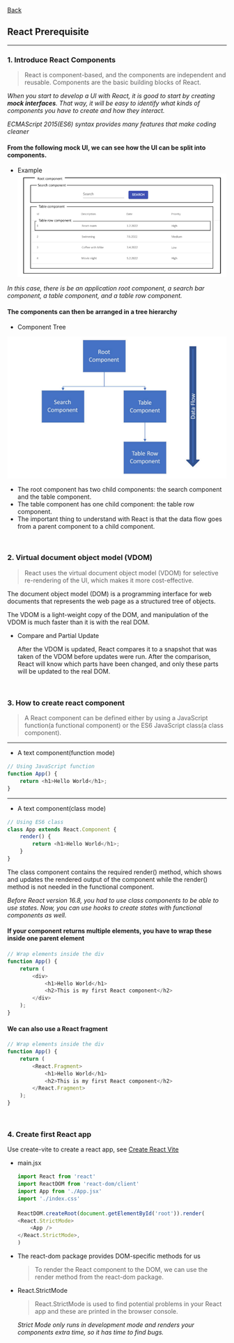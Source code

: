 [Back](README.md)

## React Prerequisite

<hr>


### 1. Introduce React Components

> React is component-based, and the components are independent and reusable. Components are the basic building blocks of React.

_When you start to develop a UI with React, it is good to start by creating **mock interfaces**. That way, it will be easy to identify what kinds of components you have to create and how they interact._


_ECMAScript 2015(ES6) syntax provides many features that make coding cleaner_

#### From the following mock UI, we can see how the UI can be split into components.

- Example
![](https://github.com/Elliot518/mcp-oss-tech/blob/main/frontend/react/react_mock_ui.png?raw=true)

_In this case, there is be an application root component, a search bar component, a table component, and a table row component._

#### The components can then be arranged in a tree hierarchy
- Component Tree

![component tree](https://github.com/Elliot518/mcp-oss-tech/blob/main/frontend/react/component_tree.png?raw=true)

- The root component has two child components: the search component and the table component. 
- The table component has one child component: the table row component. 
- The important thing to understand with React is that the data flow goes from a parent component to a child component.

&nbsp;

### 2. Virtual document object model (VDOM)

> React uses the virtual document object model (VDOM) for selective re-rendering of the UI, which makes it more cost-effective.

The document object model (DOM) is a programming interface for web documents that represents the web page as a structured tree of objects.

The VDOM is a light-weight copy of the DOM, and manipulation of the VDOM is much faster than it is with the real DOM. 

- Compare and Partial Update

    After the VDOM is updated, React compares it to a snapshot that was taken of the VDOM before updates were run. After the comparison, React will know which parts have been changed, and only these parts will be updated to the real DOM.

&nbsp;



### 3. How to create react component 

> A React component can be defined either by using a JavaScript function(a functional component) or the ES6 JavaScript class(a class component).

<hr>

- A text component(function mode)
```javascript
// Using JavaScript function
function App() {
    return <h1>Hello World</h1>;
}
```

<hr>

- A text component(class mode)
```javascript
// Using ES6 class
class App extends React.Component {
    render() {
        return <h1>Hello World</h1>;
    }
}
```

The class component contains the required render() method, which shows and updates the rendered output of the component while the render() method is not needed in the functional component.

_Before React version 16.8, you had to use class components to be able to use states. Now, you can use hooks to create states with functional components as well._


#### If your component returns multiple elements, you have to wrap these inside one parent element

```javascript
// Wrap elements inside the div
function App() {
    return (
        <div>
            <h1>Hello World</h1>
            <h2>This is my first React component</h2>
        </div>
    );
}
```

#### We can also use a React fragment

```javascript
// Wrap elements inside the div
function App() {
    return (
        <React.Fragment>
            <h1>Hello World</h1>
            <h2>This is my first React component</h2>
        </React.Fragment>
    );
}
```

&nbsp;

### 4. Create first React app


Use create-vite to create a react app, see [Create React Vite](2_CreateReactApp.md)
- main.jsx

    ```javascript
    import React from 'react'
    import ReactDOM from 'react-dom/client'
    import App from './App.jsx'
    import './index.css'

    ReactDOM.createRoot(document.getElementById('root')).render(
    <React.StrictMode>
        <App />
    </React.StrictMode>,
    )
    ```

- The react-dom package provides DOM-specific methods for us
    > To render the React component to the DOM, we can use the render method from the react-dom package.

- React.StrictMode
    > React.StrictMode is used to find potential problems in your React app and these are printed in the browser console.
    
    _Strict Mode only runs in development mode and renders your components extra time, so it has time to find bugs._

